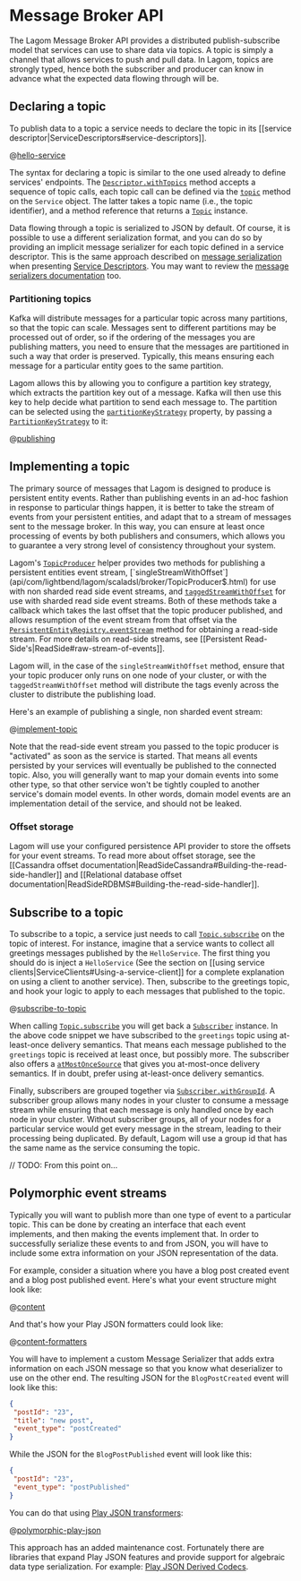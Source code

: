 # Message Broker API

The Lagom Message Broker API provides a distributed publish-subscribe model that services can use to share data via topics. A topic is simply a channel that allows services to push and pull data. In Lagom, topics are strongly typed, hence both the subscriber and producer can know in advance what the expected data flowing through will be.

## Declaring a topic

To publish data to a topic a service needs to declare the topic in its [[service descriptor|ServiceDescriptors#service-descriptors]].

@[hello-service](code/docs/mb/HelloService.scala)

The syntax for declaring a topic is similar to the one used already to define services' endpoints. The [`Descriptor.withTopics`](api/com/lightbend/lagom/scaladsl/api/Descriptor.html) method accepts a sequence of topic calls, each topic call can be defined via the [`topic`](api/com/lightbend/lagom/scaladsl/api/Service$.html) method on the `Service` object. The latter takes a topic name (i.e., the topic identifier), and a method reference that returns a [`Topic`](api/com/lightbend/lagom/scaladsl/api/broker.Topic.html) instance.

Data flowing through a topic is serialized to JSON by default. Of course, it is possible to use a different serialization format, and you can do so by providing an implicit message serializer for each topic defined in a service descriptor. This is the same approach described on [message serialization](ServiceDescriptors.html#Message-serialization) when presenting [Service Descriptors](ServiceDescriptors.html). You may want to review the [message serializers documentation](MessageSerializers.html) too.

### Partitioning topics

Kafka will distribute messages for a particular topic across many partitions, so that the topic can scale. Messages sent to different partitions may be processed out of order, so if the ordering of the messages you are publishing matters, you need to ensure that the messages are partitioned in such a way that order is preserved.  Typically, this means ensuring each message for a particular entity goes to the same partition.

Lagom allows this by allowing you to configure a partition key strategy, which extracts the partition key out of a message. Kafka will then use this key to help decide what partition to send each message to. The partition can be selected using the [`partitionKeyStrategy`](api/com/lightbend/lagom/scaladsl/api/broker/kafka/KafkaProperties$.html#partitionKeyStrategy[Message]:com.lightbend.lagom.scaladsl.api.Descriptor.Property[Message,com.lightbend.lagom.scaladsl.api.broker.kafka.PartitionKeyStrategy[Message]]) property, by passing a [`PartitionKeyStrategy`](api/com/lightbend/lagom/scaladsl/api/broker/kafka/PartitionKeyStrategy.html) to it: 

@[publishing](code/docs/mb/BlogPostService.scala)

## Implementing a topic

The primary source of messages that Lagom is designed to produce is persistent entity events. Rather than publishing events in an ad-hoc fashion in response to particular things happen, it is better to take the stream of events from your persistent entities, and adapt that to a stream of messages sent to the message broker. In this way, you can ensure at least once processing of events by both publishers and consumers, which allows you to guarantee a very strong level of consistency throughout your system.

Lagom's [`TopicProducer`](api/com/lightbend/lagom/scaladsl/broker/TopicProducer$.html) helper provides two methods for publishing a persistent entities event stream, [`singleStreamWithOffset`](api/com/lightbend/lagom/scaladsl/broker/TopicProducer$.html) for use with non sharded read side event streams, and [`taggedStreamWithOffset`](api/com/lightbend/lagom/scaladsl/broker/TopicProducer$.html) for use with sharded read side event streams.  Both of these methods take a callback which takes the last offset that the topic producer published, and allows resumption of the event stream from that offset via the [`PersistentEntityRegistry.eventStream`](api/com/lightbend/lagom/scaladsl/persistence/PersistentEntityRegistry.html) method for obtaining a read-side stream. For more details on read-side streams, see [[Persistent Read-Side's|ReadSide#raw-stream-of-events]].

Lagom will, in the case of the `singleStreamWithOffset` method, ensure that your topic producer only runs on one node of your cluster, or with the `taggedStreamWithOffset` method will distribute the tags evenly across the cluster to distribute the publishing load.

Here's an example of publishing a single, non sharded event stream:

@[implement-topic](code/docs/mb/HelloServiceImpl.scala)

Note that the read-side event stream you passed to the topic producer is "activated" as soon as the service is started. That means all events persisted by your services will eventually be published to the connected topic. Also, you will generally want to map your domain events into some other type, so that other service won't be tightly coupled to another service's domain model events. In other words, domain model events are an implementation detail of the service, and should not be leaked.

### Offset storage

Lagom will use your configured persistence API provider to store the offsets for your event streams. To read more about offset storage, see the [[Cassandra offset documentation|ReadSideCassandra#Building-the-read-side-handler]] and [[Relational database offset documentation|ReadSideRDBMS#Building-the-read-side-handler]].

## Subscribe to a topic

To subscribe to a topic, a service just needs to call [`Topic.subscribe`](api/com/lightbend/lagom/scaladsl/api/broker/Topic.html) on the topic of interest. For instance, imagine that a service wants to collect all greetings messages published by the `HelloService`. The first thing you should do is inject a `HelloService` (See the section on [[using service clients|ServiceClients#Using-a-service-client]] for a complete explanation on using a client to another service). Then, subscribe to the greetings topic, and hook your logic to apply to each messages that published to the topic.

@[subscribe-to-topic](code/docs/mb/AnotherServiceImpl.scala)

When calling [`Topic.subscribe`](api/com/lightbend/lagom/scaladsl/api/broker/Topic.html#subscribe:com.lightbend.lagom.scaladsl.api.broker.Subscriber[Message]) you will get back a [`Subscriber`](api/com/lightbend/lagom/scaladsl/api/broker/Subscriber.html) instance. In the above code snippet we have subscribed to the `greetings` topic using at-least-once delivery semantics. That means each message published to the `greetings` topic is received at least once, but possibly more. The subscriber also offers a [`atMostOnceSource`](api/com/lightbend/lagom/scaladsl/api/broker/Subscriber.html#atMostOnceSource:akka.stream.scaladsl.Source[Message,_]) that gives you at-most-once delivery semantics. If in doubt, prefer using at-least-once delivery semantics.

Finally, subscribers are grouped together via [`Subscriber.withGroupId`](api/com/lightbend/lagom/scaladsl/api/broker/Subscriber.html#withGroupId\(groupId:String\):com.lightbend.lagom.scaladsl.api.broker.Subscriber[Message]). A subscriber group allows many nodes in your cluster to consume a message stream while ensuring that each message is only handled once by each node in your cluster.  Without subscriber groups, all of your nodes for a particular service would get every message in the stream, leading to their processing being duplicated.  By default, Lagom will use a group id that has the same name as the service consuming the topic.

// TODO: From this point on...

## Polymorphic event streams

Typically you will want to publish more than one type of event to a particular topic. This can be done by creating an interface that each event implements, and then making the events implement that. In order to successfully serialize these events to and from JSON, you will have to include some extra information on your JSON representation of the data.

For example, consider a situation where you have a blog post created event and a blog post published event. Here's what your event structure might look like:

@[content](code/docs/mb/BlogPostService.scala)

And that's how your Play JSON formatters could look like:

@[content-formatters](code/docs/mb/BlogPostService.scala)

You will have to implement a custom Message Serializer that adds extra information on each JSON message so that you know what deserializer to use on the other end. The resulting JSON for the `BlogPostCreated` event will look like this:

```json
{
 "postId": "23",
 "title": "new post",
 "event_type": "postCreated"
}
```

While the JSON for the `BlogPostPublished` event will look like this:

```json
{
 "postId": "23",
 "event_type": "postPublished"
}
```

You can do that using [Play JSON transformers](https://www.playframework.com/documentation/2.5.x/ScalaJsonTransformers#Case-5:-Put-a-given-value-in-a-new-branch): 

@[polymorphic-play-json](code/docs/mb/BlogPostService.scala)


This approach has an added maintenance cost. Fortunately there are libraries that expand Play JSON features and provide support for algebraic data type serialization. For example: [Play JSON Derived Codecs](https://github.com/julienrf/play-json-derived-codecs).
